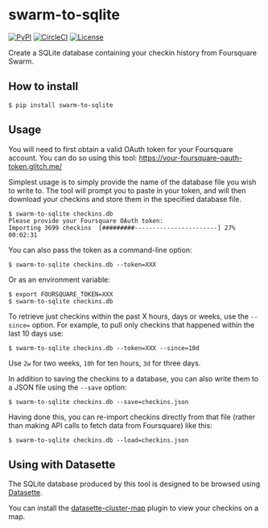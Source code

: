 # swarm-to-sqlite

[![PyPI](https://img.shields.io/pypi/v/swarm-to-sqlite.svg)](https://pypi.org/project/swarm-to-sqlite/)
[![CircleCI](https://circleci.com/gh/dogsheep/swarm-to-sqlite.svg?style=svg)](https://circleci.com/gh/dogsheep/swarm-to-sqlite)
[![License](https://img.shields.io/badge/license-Apache%202.0-blue.svg)](https://github.com/dogsheep/swarm-to-sqlite/blob/master/LICENSE)

Create a SQLite database containing your checkin history from Foursquare Swarm.

## How to install

    $ pip install swarm-to-sqlite

## Usage

You will need to first obtain a valid OAuth token for your Foursquare account. You can do so using this tool: https://your-foursquare-oauth-token.glitch.me/

Simplest usage is to simply provide the name of the database file you wish to write to. The tool will prompt you to paste in your token, and will then download your checkins and store them in the specified database file.

    $ swarm-to-sqlite checkins.db
    Please provide your Foursquare OAuth token:
    Importing 3699 checkins  [#########-----------------------] 27% 00:02:31

You can also pass the token as a command-line option:

    $ swarm-to-sqlite checkins.db --token=XXX

Or as an environment variable:

    $ export FOURSQUARE_TOKEN=XXX
    $ swarm-to-sqlite checkins.db

To retrieve just checkins within the past X hours, days or weeks, use the `--since=` option. For example, to pull only checkins that happened within the last 10 days use:

    $ swarm-to-sqlite checkins.db --token=XXX --since=10d

Use `2w` for two weeks, `10h` for ten hours, `3d` for three days.

In addition to saving the checkins to a database, you can also write them to a JSON file using the `--save` option:

    $ swarm-to-sqlite checkins.db --save=checkins.json

Having done this, you can re-import checkins directly from that file (rather than making API calls to fetch data from Foursquare) like this:

    $ swarm-to-sqlite checkins.db --load=checkins.json

## Using with Datasette

The SQLite database produced by this tool is designed to be browsed using [Datasette](https://datasette.readthedocs.io/).

You can install the [datasette-cluster-map](https://github.com/simonw/datasette-cluster-map) plugin to view your checkins on a map.
